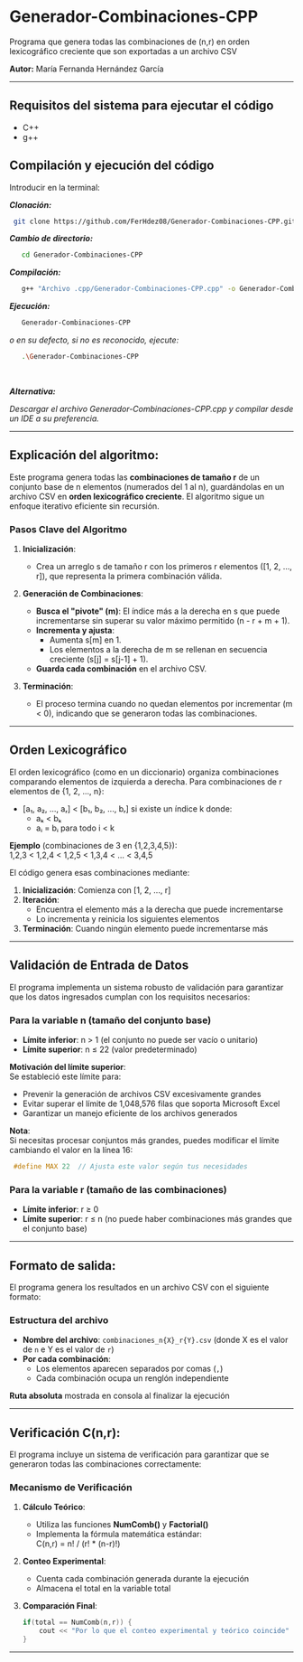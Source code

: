 # Generador-Combinaciones-CPP
Programa que genera todas las combinaciones de (n,r) en orden lexicográfico creciente que son exportadas a un archivo CSV

**Autor:** María Fernanda Hernández García

---
## Requisitos del sistema para ejecutar el código
 - C++
 - g++
 ## Compilación y ejecución del código


Introducir en la terminal:

***Clonación:***
  ```bash
   git clone https://github.com/FerHdez08/Generador-Combinaciones-CPP.git
```
***Cambio de directorio:***
```bash
   cd Generador-Combinaciones-CPP
```
***Compilación:***
```bash
   g++ "Archivo .cpp/Generador-Combinaciones-CPP.cpp" -o Generador-Combinaciones-CPP
```
***Ejecución:***
```bash
   Generador-Combinaciones-CPP
```
*o en su defecto, si no es reconocido, ejecute:*
```bash
   .\Generador-Combinaciones-CPP
```
<br>

***Alternativa:*** <br>

*Descargar el archivo Generador-Combinaciones-CPP.cpp y compilar desde un IDE a su preferencia.*


---

## Explicación del algoritmo: 

Este programa genera todas las **combinaciones de tamaño r** de un conjunto base de n elementos (numerados del 1 al n), guardándolas en un archivo CSV en **orden lexicográfico creciente**. El algoritmo sigue un enfoque iterativo eficiente sin recursión.

###  Pasos Clave del Algoritmo

1. **Inicialización**:
   - Crea un arreglo s de tamaño r con los primeros r elementos ([1, 2, ..., r]), que representa la primera combinación válida.

2. **Generación de Combinaciones**:
   - **Busca el "pivote" (m)**: El índice más a la derecha en s que puede incrementarse sin superar su valor máximo permitido (n - r + m + 1).
   - **Incrementa y ajusta**:
     - Aumenta s[m] en 1.
     - Los elementos a la derecha de m se rellenan en secuencia creciente (s[j] = s[j-1] + 1).
   - **Guarda cada combinación** en el archivo CSV.

3. **Terminación**:
   - El proceso termina cuando no quedan elementos por incrementar (m < 0), indicando que se generaron todas las combinaciones.
---

##  Orden Lexicográfico
El orden lexicográfico (como en un diccionario) organiza combinaciones comparando elementos de izquierda a derecha. Para combinaciones de r elementos de {1, 2, ..., n}:

- [a₁, a₂, ..., aᵣ] < [b₁, b₂, ..., bᵣ] si existe un índice k donde:
  - aₖ < bₖ
  - aᵢ = bᵢ para todo i < k

**Ejemplo** (combinaciones de 3 en {1,2,3,4,5}):  
1,2,3 < 1,2,4 < 1,2,5 < 1,3,4 < ... < 3,4,5

El código genera esas combinaciones mediante:

1. **Inicialización**: Comienza con [1, 2, ..., r]
2. **Iteración**:
   - Encuentra el elemento más a la derecha que puede incrementarse
   - Lo incrementa y reinicia los siguientes elementos
3. **Terminación**: Cuando ningún elemento puede incrementarse más
---

##  Validación de Entrada de Datos

El programa implementa un sistema robusto de validación para garantizar que los datos ingresados cumplan con los requisitos necesarios:

### Para la variable n (tamaño del conjunto base)
- **Límite inferior**: n > 1 (el conjunto no puede ser vacío o unitario)
- **Límite superior**: n ≤ 22 (valor predeterminado)

**Motivación del límite superior**:  
Se estableció este límite para:
- Prevenir la generación de archivos CSV excesivamente grandes
- Evitar superar el límite de 1,048,576 filas que soporta Microsoft Excel
- Garantizar un manejo eficiente de los archivos generados

**Nota**:  
Si necesitas procesar conjuntos más grandes, puedes modificar el límite cambiando el valor en la línea 16:
```c
 #define MAX 22  // Ajusta este valor según tus necesidades
 ```

### Para la variable r (tamaño de las combinaciones)
- **Límite inferior**: r ≥ 0 
- **Límite superior**: r ≤ n (no puede haber combinaciones más grandes que el conjunto base)


---

## Formato de salida:

El programa genera los resultados en un archivo CSV con el siguiente formato:

### Estructura del archivo
- **Nombre del archivo**: `combinaciones_n{X}_r{Y}.csv` (donde X es el valor de `n` e Y es el valor de `r`)
- **Por cada combinación**:
  - Los elementos aparecen separados por comas (`,`)
  - Cada combinación ocupa un renglón independiente

**Ruta absoluta** mostrada en consola al finalizar la ejecución

---

## Verificación C(n,r):

El programa incluye un sistema de verificación para garantizar que se generaron todas las combinaciones correctamente:

### Mecanismo de Verificación
1. **Cálculo Teórico**:
   - Utiliza las funciones **NumComb()** y **Factorial()**
   - Implementa la fórmula matemática estándar: <br>
      C(n,r) = n! / (r! * (n-r)!)


2. **Conteo Experimental**:
   - Cuenta cada combinación generada durante la ejecución
   - Almacena el total en la variable total

3. **Comparación Final**:
   ```cpp
   if(total == NumComb(n,r)) {
       cout << "Por lo que el conteo experimental y teórico coincide" << endl;
   }

---
